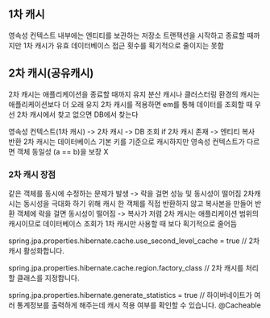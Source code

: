 ## 1차 캐시
영속성 컨텍스트 내부에는 엔티티를 보관하는 저장소
트랜잭션을 시작하고 종료할 때까지만 1차 캐시가 유효
데이터베이스 접근 횟수를 획기적으로 줄이지는 못함

## 2차 캐시(공유캐시)
2차 캐시는 애플리케이션을 종료할 때까지 유지
분산 캐시나 클러스터링 환경의 캐시는 애플리케이션보다 더 오래 유지
2차 캐시를 적용하면 em를 통해 데이터를 조회할 때 우선 2차 캐시에서 찾고 없으면 DB에서 찾는다

영속성 컨텍스트(1차 캐시) -> 2차 캐시 -> DB 조회
if 2차 캐시 존재 -> 엔티티 복사 반환
2차 캐시는 데이터베이스 기본 키를 기준으로 캐시하지만 영속성 컨텍스트가 다르면 객체 동일성 (a == b)을 보장 X

### 2차 캐시 장점
같은 객체를 동시에 수정하는 문제가 발생 -> 락을 걸면 성능 및 동시성이 떨어짐
2차캐시는 동시성을 극대화 하기 위해 캐시 한 객체를 직접 반환하지 않고 복사본을 만들어 반환
객체에 락을 걸면 동시성이 떨어짐 -> 복사가 저렴
2차 캐시는 애플리케이션 범위의 캐시이므로 데이터베이스 조회가 1차 캐시만 사용할 때 보다 획기적으로 줄어듬

spring.jpa.properties.hibernate.cache.use_second_level_cache = true
// 2차 캐시 활성화합니다.

spring.jpa.properties.hibernate.cache.region.factory_class
// 2차 캐시를 처리할 클래스를 지정합니다.

spring.jpa.properties.hibernate.generate_statistics = true
// 하이버네이트가 여러 통계정보를 출력하게 해주는데 캐시 적용 여부를 확인할 수 있습니다.
@Cacheable
